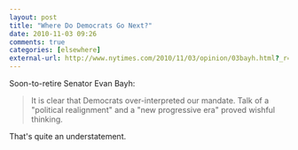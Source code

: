 ```yaml
---
layout: post  
title: "Where Do Democrats Go Next?"  
date: 2010-11-03 09:26  
comments: true  
categories: [elsewhere]
external-url: http://www.nytimes.com/2010/11/03/opinion/03bayh.html?_r=1&amp;ref=opinion<br/><br/>  
---
```


Soon-to-retire Senator Evan Bayh:

>It is clear that Democrats over-interpreted our mandate. Talk of a "political realignment" and a "new progressive era" proved wishful thinking.

That's quite an understatement.
